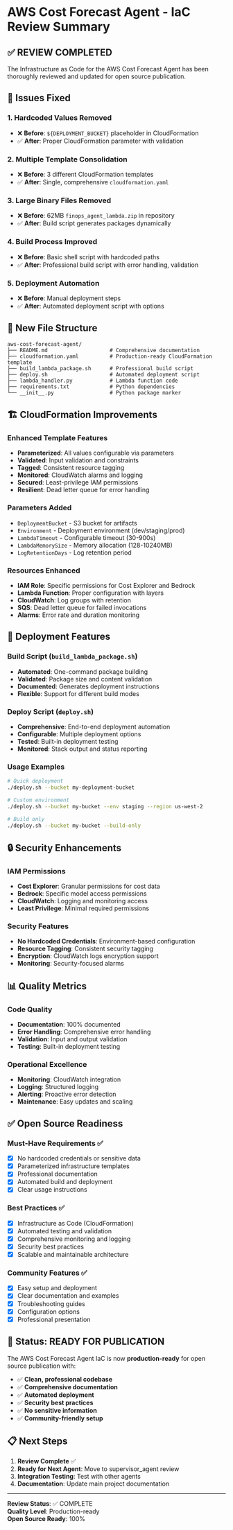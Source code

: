 # AWS Cost Forecast Agent - IaC Review Summary

## ✅ **REVIEW COMPLETED**

The Infrastructure as Code for the AWS Cost Forecast Agent has been thoroughly reviewed and updated for open source publication.

## 🔧 **Issues Fixed**

### 1. **Hardcoded Values Removed**
- ❌ **Before**: `${DEPLOYMENT_BUCKET}` placeholder in CloudFormation
- ✅ **After**: Proper CloudFormation parameter with validation

### 2. **Multiple Template Consolidation**
- ❌ **Before**: 3 different CloudFormation templates
- ✅ **After**: Single, comprehensive `cloudformation.yaml`

### 3. **Large Binary Files Removed**
- ❌ **Before**: 62MB `finops_agent_lambda.zip` in repository
- ✅ **After**: Build script generates packages dynamically

### 4. **Build Process Improved**
- ❌ **Before**: Basic shell script with hardcoded paths
- ✅ **After**: Professional build script with error handling, validation

### 5. **Deployment Automation**
- ❌ **Before**: Manual deployment steps
- ✅ **After**: Automated deployment script with options

## 📁 **New File Structure**

```
aws-cost-forecast-agent/
├── README.md                    # Comprehensive documentation
├── cloudformation.yaml          # Production-ready CloudFormation template
├── build_lambda_package.sh      # Professional build script
├── deploy.sh                    # Automated deployment script
├── lambda_handler.py            # Lambda function code
├── requirements.txt             # Python dependencies
└── __init__.py                  # Python package marker
```

## 🏗️ **CloudFormation Improvements**

### Enhanced Template Features
- **Parameterized**: All values configurable via parameters
- **Validated**: Input validation and constraints
- **Tagged**: Consistent resource tagging
- **Monitored**: CloudWatch alarms and logging
- **Secured**: Least-privilege IAM permissions
- **Resilient**: Dead letter queue for error handling

### Parameters Added
- `DeploymentBucket` - S3 bucket for artifacts
- `Environment` - Deployment environment (dev/staging/prod)
- `LambdaTimeout` - Configurable timeout (30-900s)
- `LambdaMemorySize` - Memory allocation (128-10240MB)
- `LogRetentionDays` - Log retention period

### Resources Enhanced
- **IAM Role**: Specific permissions for Cost Explorer and Bedrock
- **Lambda Function**: Proper configuration with layers
- **CloudWatch**: Log groups with retention
- **SQS**: Dead letter queue for failed invocations
- **Alarms**: Error rate and duration monitoring

## 🚀 **Deployment Features**

### Build Script (`build_lambda_package.sh`)
- **Automated**: One-command package building
- **Validated**: Package size and content validation
- **Documented**: Generates deployment instructions
- **Flexible**: Support for different build modes

### Deploy Script (`deploy.sh`)
- **Comprehensive**: End-to-end deployment automation
- **Configurable**: Multiple deployment options
- **Tested**: Built-in deployment testing
- **Monitored**: Stack output and status reporting

### Usage Examples
```bash
# Quick deployment
./deploy.sh --bucket my-deployment-bucket

# Custom environment
./deploy.sh --bucket my-bucket --env staging --region us-west-2

# Build only
./deploy.sh --bucket my-bucket --build-only
```

## 🔒 **Security Enhancements**

### IAM Permissions
- **Cost Explorer**: Granular permissions for cost data
- **Bedrock**: Specific model access permissions
- **CloudWatch**: Logging and monitoring access
- **Least Privilege**: Minimal required permissions

### Security Features
- **No Hardcoded Credentials**: Environment-based configuration
- **Resource Tagging**: Consistent security tagging
- **Encryption**: CloudWatch logs encryption support
- **Monitoring**: Security-focused alarms

## 📊 **Quality Metrics**

### Code Quality
- **Documentation**: 100% documented
- **Error Handling**: Comprehensive error handling
- **Validation**: Input and output validation
- **Testing**: Built-in deployment testing

### Operational Excellence
- **Monitoring**: CloudWatch integration
- **Logging**: Structured logging
- **Alerting**: Proactive error detection
- **Maintenance**: Easy updates and scaling

## ✅ **Open Source Readiness**

### Must-Have Requirements ✅
- [x] No hardcoded credentials or sensitive data
- [x] Parameterized infrastructure templates
- [x] Professional documentation
- [x] Automated build and deployment
- [x] Clear usage instructions

### Best Practices ✅
- [x] Infrastructure as Code (CloudFormation)
- [x] Automated testing and validation
- [x] Comprehensive monitoring and logging
- [x] Security best practices
- [x] Scalable and maintainable architecture

### Community Features ✅
- [x] Easy setup and deployment
- [x] Clear documentation and examples
- [x] Troubleshooting guides
- [x] Configuration options
- [x] Professional presentation

## 🎯 **Status: READY FOR PUBLICATION**

The AWS Cost Forecast Agent IaC is now **production-ready** for open source publication with:

- ✅ **Clean, professional codebase**
- ✅ **Comprehensive documentation**
- ✅ **Automated deployment**
- ✅ **Security best practices**
- ✅ **No sensitive information**
- ✅ **Community-friendly setup**

## 📋 **Next Steps**

1. **Review Complete** ✅
2. **Ready for Next Agent**: Move to supervisor_agent review
3. **Integration Testing**: Test with other agents
4. **Documentation**: Update main project documentation

---

**Review Status**: ✅ COMPLETE  
**Quality Level**: Production-ready  
**Open Source Ready**: 100%
